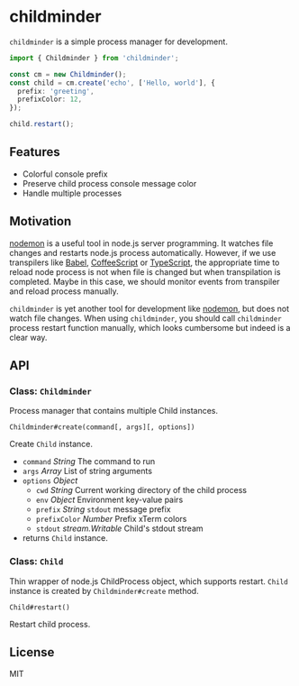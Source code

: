 # childminder

`childminder` is a simple process manager for development.

```typescript
import { Childminder } from 'childminder';

const cm = new Childminder();
const child = cm.create('echo', ['Hello, world'], {
  prefix: 'greeting',
  prefixColor: 12,
});

child.restart();
```

## Features

- Colorful console prefix
- Preserve child process console message color
- Handle multiple processes

## Motivation

[nodemon][nodemon] is a useful tool in node.js server
programming. It watches file changes and restarts node.js process automatically. However, if we use transpilers like [Babel][Babel], [CoffeeScript][coffeeScript] or [TypeScript][TypeScript], the appropriate time to reload node process is not when file is changed but when transpilation is completed. Maybe in this case, we should monitor events from transpiler and reload process manually.

`childminder` is yet another tool for development like [nodemon][nodemon], but does not watch file changes. When using `childminder`, you should call `childminder` process restart function manually, which looks cumbersome but indeed is a clear way.

## API

### Class: `Childminder`

Process manager that contains multiple Child instances.

`Childminder#create(command[, args][, options])`

Create `Child` instance.

- `command` *String* The command to run
- `args` *Array* List of string arguments
- `options` *Object*
  - `cwd` *String* Current working directory of the child process
  - `env` *Object* Environment key-value pairs
  - `prefix` *String* `stdout` message prefix
  - `prefixColor` *Number* Prefix xTerm colors
  - `stdout` *stream.Writable* Child's stdout stream
- returns `Child` instance.


### Class: `Child`

Thin wrapper of node.js ChildProcess object, which supports restart. `Child` instance is created by `Childminder#create` method.

`Child#restart()`

Restart child process.

## License

MIT

[nodemon]: https://github.com/remy/nodemon
[Babel]: https://github.com/babel/babel
[CoffeeScript]: https://github.com/jashkenas/coffeescript
[TypeScript]: https://github.com/Microsoft/TypeScript
